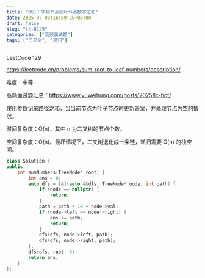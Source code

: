 ```yaml
---
title: "061：求根节点到叶节点数字之和"
date: 2025-07-03T16:59:20+08:00
draft: false
slug: "lc-0129"
categories: ["高频面试题"]
tags: ["二叉树", "递归"]
---
```


LeetCode 129

https://leetcode.cn/problems/sum-root-to-leaf-numbers/description/

难度：中等

高频面试题汇总：https://www.yuweihung.com/posts/2025/lc-hot/

使用参数记录路径之和，当当前节点为叶子节点时更新答案，并处理节点为空的情况。

时间复杂度：O(n)，其中 n 为二叉树的节点个数。

空间复杂度：O(n)。最坏情况下，二叉树退化成一条链，递归需要 O(n) 的栈空间。

<!--more-->

```cpp
class Solution {
public:
    int sumNumbers(TreeNode* root) {
        int ans = 0;
        auto dfs = [&](auto &&dfs, TreeNode* node, int path) {
            if (node == nullptr) {
                return;
            }
            path = path * 10 + node->val;
            if (node->left == node->right) {
                ans += path;
                return;
            }
            dfs(dfs, node->left, path);
            dfs(dfs, node->right, path);
        };
        dfs(dfs, root, 0);
        return ans;
    }
};
```
